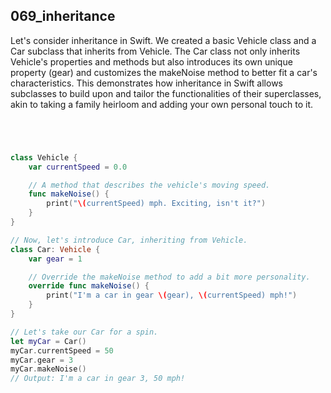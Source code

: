 ## 069_inheritance

Let's consider inheritance in Swift. We created a basic Vehicle class and a Car subclass that inherits from Vehicle. The Car class not only inherits Vehicle's properties and methods but also introduces its own unique property (gear) and customizes the makeNoise method to better fit a car's characteristics. This demonstrates how inheritance in Swift allows subclasses to build upon and tailor the functionalities of their superclasses, akin to taking a family heirloom and adding your own personal touch to it.

```swift




class Vehicle {
    var currentSpeed = 0.0

    // A method that describes the vehicle's moving speed.
    func makeNoise() {
        print("\(currentSpeed) mph. Exciting, isn't it?")
    }
}

// Now, let's introduce Car, inheriting from Vehicle.
class Car: Vehicle {
    var gear = 1

    // Override the makeNoise method to add a bit more personality.
    override func makeNoise() {
        print("I'm a car in gear \(gear), \(currentSpeed) mph!")
    }
}

// Let's take our Car for a spin.
let myCar = Car()
myCar.currentSpeed = 50
myCar.gear = 3
myCar.makeNoise()
// Output: I'm a car in gear 3, 50 mph!

```